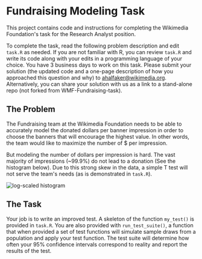 # Fundraising Modeling Task


This project contains code and instructions for completing the Wikimedia Foundation's task for the Research Analyst position.

To complete the task, read the following problem description and edit ``task.R`` as needed. If you are not familiar with R, you can review ``task.R`` and write its code along with your edits in a programming language of your choice. You have 3 business days to work on this task. Please submit your solution (the updated code and a one-page description of how you approached this question and why) to ahalfaker@wikimedia.org. Alternatively, you can share your solution with us as a link to a stand-alone repo (not forked from WMF-Fundraising-task).


## The Problem


The Fundraising team at the Wikimedia Foundation needs to be able to accurately model the donated dollars per banner impression in order to choose the banners that will encourage the highest value.  In other words, the team would like to maximize the number of $ per impression.

But modeling the number of dollars per impression is hard.  The vast majority of impressions (~99.9%) do not lead to a donation (See the histogram below).  Due to this strong skew in the data, a simple T test will not serve the team's needs (as is demonstrated in ``task.R``).

![log-scaled histogram](https://upload.wikimedia.org/wikipedia/commons/thumb/4/49/Fundraising.donations.histogram.log_scaled.svg/500px-Fundraising.donations.histogram.log_scaled.svg.png)



## The Task

Your job is to write an improved test.  A skeleton of the function ``my_test()`` is provided in ``task.R``.  You are also provided with ``run_test_suite()``, a function that when provided a set of test functions will simulate sample draws from a population and apply your test function.  The test suite will determine how often your 95% confidence intervals correspond to reality and report the results of the test.  

